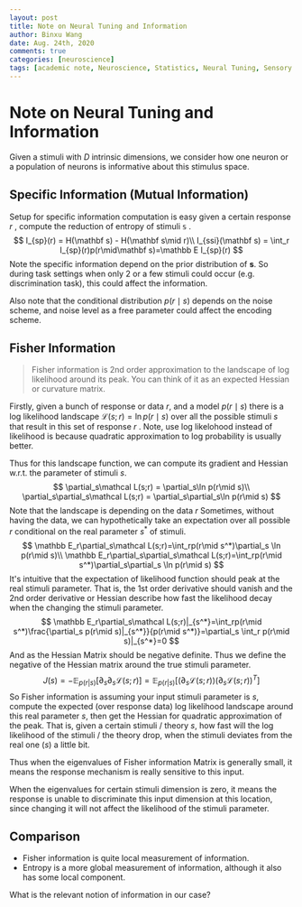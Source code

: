 ```yaml
---
layout: post
title: Note on Neural Tuning and Information
author: Binxu Wang
date: Aug. 24th, 2020
comments: true
categories: [neuroscience]
tags: [academic note, Neuroscience, Statistics, Neural Tuning, Sensory Neuroscience, Information Theory]
---
```


# Note on Neural Tuning and Information

Given a stimuli with $D$ intrinsic dimensions, we consider how one neuron or a population of neurons is informative about this stimulus space. 

## Specific Information (Mutual Information)

Setup for specific information computation is easy given a certain response  $r$ , compute the reduction of entropy of stimuli $\mathbb s$ . 
$$
I_{sp}(r) = H(\mathbf s) - H(\mathbf s\mid r)\\
I_{ssi}(\mathbf s) = \int_r I_{sp}(r)p(r\mid\mathbf s)=\mathbb E I_{sp}(r)
$$
Note the specific information depend on the prior distribution of $\mathbf s$. So during task settings when only 2 or a few stimuli could occur (e.g. discrimination task), this could affect the information. 

Also note that the conditional distribution $p(r\mid s)$ depends on the noise scheme, and noise level as a free parameter could affect the encoding scheme. 





## Fisher Information

> Fisher information is 2nd order approximation to the landscape of log likelihood around its peak. You can think of it as an expected Hessian or curvature matrix. 

Firstly, given a bunch of response or data $r$, and a model $p(r\mid s)$ there is a log likelihood landscape $\mathcal L(s;r)=\ln p(r\mid s)$ over all the possible stimuli $s$ that result in this set of response $r$ . Note, use log likelohood instead of likelihood is because quadratic approximation to log probability is usually better. 

Thus for this landscape function, we can compute its gradient and Hessian w.r.t. the parameter of stimuli $s$. 
$$
\partial_s\mathcal L(s;r) = \partial_s\ln p(r\mid s)\\
\partial_s\partial_s\mathcal L(s;r) = \partial_s\partial_s\ln p(r\mid s)
$$
Note that the landscape is depending on the data $r$ Sometimes, without having the data, we can hypothetically take an expectation over all possible $r$ conditional on the real parameter $s^*$ of stimuli. 
$$
\mathbb E_r\partial_s\mathcal L(s;r)=\int_rp(r\mid s^*)\partial_s \ln p(r\mid s)\\
\mathbb E_r\partial_s\partial_s\mathcal L(s;r)=\int_rp(r\mid s^*)\partial_s\partial_s \ln p(r\mid s)
$$
It's intuitive that the expectation of likelihood function should peak at the real stimuli parameter. That is, the 1st order derivative should vanish and the 2nd order derivative or Hessian describe how fast the likelihood decay when the changing the stimuli parameter. 
$$
\mathbb E_r\partial_s\mathcal L(s;r)|_{s^*}=\int_rp(r\mid s^*)\frac{\partial_s p(r\mid s)|_{s^*}}{p(r\mid s^*)}=\partial_s \int_r p(r\mid s)|_{s^*}=0
$$
And as the Hessian Matrix should be negative definite. Thus we define the negative of the Hessian matrix around the true stimuli parameter. 
$$
J(s)=-\mathbb E_{p(r|s)}[\partial_s\partial_s\mathcal L(s;r)]= \mathbb E_{p(r|s)}[(\partial_s\mathcal L(s;r))(\partial_s\mathcal L(s;r))^T]
$$
So Fisher information is assuming your input stimuli parameter is $s$, compute the expected (over response data) log likelihood landscape around this real parameter $s$, then get the Hessian for quadratic approximation of the peak. That is, given a certain stimuli / theory $s$, how fast will the log likelihood of the stimuli / the theory drop, when the stimuli  deviates from the real one ($s$) a little bit. 

Thus when the eigenvalues of Fisher information Matrix is generally small, it means the response mechanism is really sensitive to this input. 

When the eigenvalues for certain stimuli dimension is zero, it means the response is unable to discriminate this input dimension at this location, since changing it will not affect the likelihood of the stimuli parameter. 







## Comparison



* Fisher information is quite local measurement of information. 
* Entropy is a more global measurement of information, although it also has some local component. 



What is the relevant notion of information in our case? 











